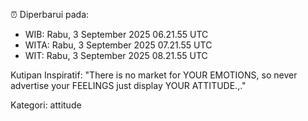 ⏰ Diperbarui pada:
- WIB: Rabu, 3 September 2025 06.21.55 UTC
- WITA: Rabu, 3 September 2025 07.21.55 UTC
- WIT: Rabu, 3 September 2025 08.21.55 UTC

Kutipan Inspiratif:
"There is no market for YOUR EMOTIONS, so never advertise your FEELINGS just display YOUR ATTITUDE.,."


Kategori: attitude

